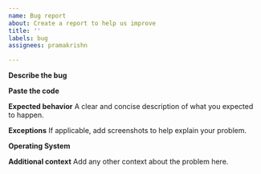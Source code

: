 ```yaml
---
name: Bug report
about: Create a report to help us improve
title: ''
labels: bug
assignees: pramakrishn

---
```


**Describe the bug**


**Paste the code**


**Expected behavior**
A clear and concise description of what you expected to happen.

**Exceptions**
If applicable, add screenshots to help explain your problem.


**Operating System**


**Additional context**
Add any other context about the problem here.
